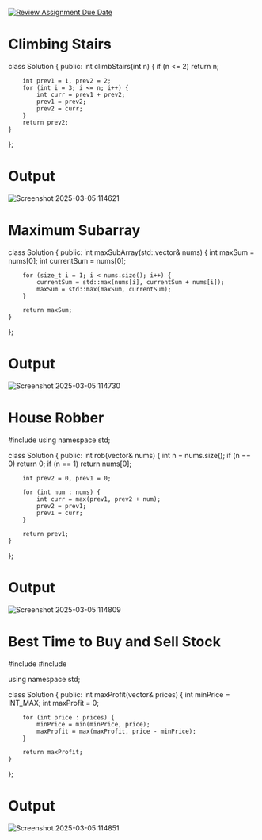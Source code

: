 [![Review Assignment Due Date](https://classroom.github.com/assets/deadline-readme-button-22041afd0340ce965d47ae6ef1cefeee28c7c493a6346c4f15d667ab976d596c.svg)](https://classroom.github.com/a/AqLe5c87)
# Climbing Stairs
class Solution {
public:
    int climbStairs(int n) {
        if (n <= 2) return n;
        
        int prev1 = 1, prev2 = 2;
        for (int i = 3; i <= n; i++) {
            int curr = prev1 + prev2;
            prev1 = prev2;
            prev2 = curr;
        }
        return prev2;
    }
};
# Output
![Screenshot 2025-03-05 114621](https://github.com/user-attachments/assets/ea0e4672-4dc9-4628-b0d6-d3da60bd9b7a)


# Maximum Subarray
class Solution {
public:
    int maxSubArray(std::vector<int>& nums) {
        int maxSum = nums[0];
        int currentSum = nums[0];

        for (size_t i = 1; i < nums.size(); i++) {
            currentSum = std::max(nums[i], currentSum + nums[i]);
            maxSum = std::max(maxSum, currentSum);
        }

        return maxSum;
    }
};
# Output
![Screenshot 2025-03-05 114730](https://github.com/user-attachments/assets/66d5553d-d4eb-4002-9efe-dcecc072ae37)


# House Robber
#include <vector>
using namespace std;

class Solution {
public:
    int rob(vector<int>& nums) {
        int n = nums.size();
        if (n == 0) return 0;
        if (n == 1) return nums[0];

        int prev2 = 0, prev1 = 0;
        
        for (int num : nums) {
            int curr = max(prev1, prev2 + num);
            prev2 = prev1;
            prev1 = curr;
        }
        
        return prev1;
    }
};
# Output
![Screenshot 2025-03-05 114809](https://github.com/user-attachments/assets/799feeec-73a0-46c8-b4fa-59b44edbb25f)


# Best Time to Buy and Sell Stock
#include <vector>
#include <climits>

using namespace std;

class Solution {
public:
    int maxProfit(vector<int>& prices) {
        int minPrice = INT_MAX;
        int maxProfit = 0;

        for (int price : prices) {
            minPrice = min(minPrice, price); 
            maxProfit = max(maxProfit, price - minPrice);
        }

        return maxProfit;
    }
};
# Output
![Screenshot 2025-03-05 114851](https://github.com/user-attachments/assets/e1c31a33-289e-481f-bab8-bb3a28f6f78d)
